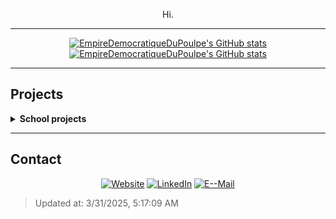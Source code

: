 <div align="center">

<p>Hi.</p>
<hr>
<p><a href="https://github.com/EmpireDemocratiqueDuPoulpe#gh-light-mode-only"><img alt="EmpireDemocratiqueDuPoulpe's GitHub stats" src="https://github-readme-stats.vercel.app/api?username=EmpireDemocratiqueDuPoulpe&amp;show_icons=true&amp;locale=en&amp;number_format=short&amp;show=prs_merged,prs_merged_percentage&amp;hide_rank=true&amp;theme=buefy#gh-light-mode-only"></a>
<a href="https://github.com/EmpireDemocratiqueDuPoulpe#gh-dark-mode-only"><img alt="EmpireDemocratiqueDuPoulpe's GitHub stats" src="https://github-readme-stats.vercel.app/api?username=EmpireDemocratiqueDuPoulpe&amp;show_icons=true&amp;locale=en&amp;number_format=short&amp;show=prs_merged,prs_merged_percentage&amp;hide_rank=true&amp;theme=material-palenight#gh-dark-mode-only"></a></p>
</div>

<hr>
<h2>Projects</h2>
<details>

<summary><b>School projects</b></summary>
<br>
Here's the list of the projects I have done during my studies.
<ul>
<li>
<b><a rel="noopener noreferrer" href="https://github.com/EmpireDemocratiqueDuPoulpe/SupRailroad">
SupRailroad
[1 ⭐ / 0 🍴]
</a>
_&gt;</b> SupRailroad is a PoC of a solution designed to be used by all of the transportation company's customers. This solution is based on blockchain technology.
</li><li>
<b><a rel="noopener noreferrer" href="https://github.com/EmpireDemocratiqueDuPoulpe/synthesis-API">
synthesis-API
[1 ⭐ / 0 🍴]
</a>
_&gt;</b> Synthesis is a website for academic institutions and their students. Students, teachers and academic management can interact on this application.
</li><li>
<b><a rel="noopener noreferrer" href="https://github.com/EmpireDemocratiqueDuPoulpe/synthesis">
synthesis
[1 ⭐ / 0 🍴]
</a>
_&gt;</b> Synthesis is a website for academic institutions and their students. Students, teachers and academic management can interact on this application.
</li><li>
<b><a rel="noopener noreferrer" href="https://github.com/EmpireDemocratiqueDuPoulpe/AtmosWeather">
AtmosWeather
[0 ⭐ / 0 🍴]
</a>
_&gt;</b> AtmosWeather is a website built with React.js that can display daily or weekly meteorological data about a city.
</li><li>
<b><a rel="noopener noreferrer" href="https://github.com/Thundervolted/GoodFork-API">
GoodFork-API
[0 ⭐ / 0 🍴]
</a>
_&gt;</b> The Good Fork is an imaginary restaurant (although the name has been used before) that wants to make its management easier. The owner can then use this interface to manage his staff, the available tables, the menus and the stock.
</li><li>
<b><a rel="noopener noreferrer" href="https://github.com/EmpireDemocratiqueDuPoulpe/AtmosWeatherAPI">
AtmosWeatherAPI
[0 ⭐ / 0 🍴]
</a>
_&gt;</b> AtmosWeather API serve as a server for the website AtmosWeather.
</li><li>
<b><a rel="noopener noreferrer" href="https://github.com/EmpireDemocratiqueDuPoulpe/GoodFork-iOS">
GoodFork-iOS
[0 ⭐ / 0 🍴]
</a>
_&gt;</b> The Good Fork is an imaginary restaurant (although the name has been used before) that wants to make its management easier. The owner can then use this interface to manage his staff, the available tables, the menus and the stock.
</li><li>
<b><a rel="noopener noreferrer" href="https://github.com/EmpireDemocratiqueDuPoulpe/Covid-Tracker">
Covid-Tracker
[0 ⭐ / 0 🍴]
</a>
_&gt;</b> Covid Tracker allows you to track the progress of the pandemic globally or by country. The statistics are regularly updated and come from the API api.covid19api.com.
</li><li>
<b><a rel="noopener noreferrer" href="https://github.com/EmpireDemocratiqueDuPoulpe/Quarks-Struggle">
Quarks-Struggle
[0 ⭐ / 0 🍴]
</a>
_&gt;</b> Quarks Struggle is a game made in approximately three weeks using Unity 2019.3.13f1.
</li><li>
<b><a rel="noopener noreferrer" href="https://github.com/EmpireDemocratiqueDuPoulpe/GoodFork-Web">
GoodFork-Web
[0 ⭐ / 0 🍴]
</a>
_&gt;</b> The Good Fork is an imaginary restaurant (although the name has been used before) that wants to make its management easier. The owner can then use this interface to manage his staff, the available tables, the menus and the stock.
</li><li>
<b><a rel="noopener noreferrer" href="https://github.com/EmpireDemocratiqueDuPoulpe/Melodie">
Melodie
[0 ⭐ / 0 🍴]
</a>
_&gt;</b> Melodie is a web site where a logged-in user can create playlists and add musics to them using a file or a link. The songs are played by the Wavesurfer API, so JavaScript is required.
</li><li>
<b><a rel="noopener noreferrer" href="https://github.com/EmpireDemocratiqueDuPoulpe/Instabus">
Instabus
[0 ⭐ / 0 🍴]
</a>
_&gt;</b> Instabus is an Android application created using Kotlin for a school project. It’s a social network like Instagram where users can search for bus stations in Barcelona and take pictures of them. Taken pictures can be seen by all users.
</li><li>
<b><a rel="noopener noreferrer" href="https://github.com/EmpireDemocratiqueDuPoulpe/Instabus-Web-Service">
Instabus-Web-Service
[0 ⭐ / 0 🍴]
</a>
_&gt;</b> This is the Instabus web service. It's necessary to run the application.
</li><li>
<b><a rel="noopener noreferrer" href="https://github.com/EmpireDemocratiqueDuPoulpe/Pollygon">
Pollygon
[2 ⭐ / 0 🍴]
</a>
_&gt;</b> Pollygon is a website for creating and responding to polls and viewing the results in graphical form. It can run without JavaScript (except for graphics) and is compatible with all major browsers today.
</li><li>
<b><a rel="noopener noreferrer" href="https://github.com/EmpireDemocratiqueDuPoulpe/Pond-Simulator-2020">
Pond-Simulator-2020
[0 ⭐ / 0 🍴]
</a>
_&gt;</b> Pond Simulator 2020 is a JAVA project I did during my second year of study at SupInfo. This program is designed to simulate, in a simplified way, a lake and the life of the ducks inside.
</li><li>
<b><a rel="noopener noreferrer" href="https://github.com/EmpireDemocratiqueDuPoulpe/Just-Do-It">
Just-Do-It
[0 ⭐ / 0 🍴]
</a>
_&gt;</b> Just Do It is a website with the task to increase our productivity by adding notes and sharing them with others.
</li>
</ul>
</details>

<hr>
<h2>Contact</h2>
<div align="center">

<p><a href="https://empiredemocratiquedupoulpe.github.io"><img alt="Website" src="https://img.shields.io/badge/Website-D66049?style=for-the-badge&amp;labelColor=55261D&amp;logoColor=D66049&amp;logo=/home/runner/work/EmpireDemocratiqueDuPoulpe/EmpireDemocratiqueDuPoulpe/assets/logos/website_logo.png"></a>
<a href="https://www.linkedin.com/in/alexicomte/"><img alt="LinkedIn" src="https://img.shields.io/badge/LinkedIn-0A66C2?style=for-the-badge&amp;labelColor=04284D&amp;logoColor=0A66C2&amp;logo=linkedin"></a>
<a href="mailto:alexislecomte.pro@protonmail.com"><img alt="E--Mail" src="https://img.shields.io/badge/E--Mail-D66049?style=for-the-badge&amp;labelColor=55261D&amp;logoColor=D66049&amp;logo=/home/runner/work/EmpireDemocratiqueDuPoulpe/EmpireDemocratiqueDuPoulpe/assets/icons/e-mail.png"></a></p>
</div>

<blockquote>
<p>Updated at: 3/31/2025, 5:17:09 AM</p>
</blockquote>

